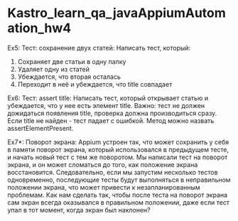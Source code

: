 # Kastro_learn_qa_javaAppiumAutomation_hw4

Ex5: Тест: сохранение двух статей:
Написать тест, который:

1. Сохраняет две статьи в одну папку
2. Удаляет одну из статей
3. Убеждается, что вторая осталась
4. Переходит в неё и убеждается, что title совпадает

Ex6: Тест: assert title:
Написать тест, который открывает статью и убеждается, что у нее есть элемент title. Важно:
тест не должен дожидаться появления title, проверка должна производиться сразу. Если title не найден - тест падает с
ошибкой. Метод можно назвать assertElementPresent.

Ex7*: Поворот экрана:
Appium устроен так, что может сохранить у себя в памяти поворот экрана, который использовался в предыдущем тесте, и
начать новый тест с тем же поворотом. Мы написали тест на поворот экрана, и он может сломаться до того, как положение
экрана восстановится. Следовательно, если мы запустим несколько тестов одновременно, последующие тесты будут выполняться
в неправильном положении экрана, что может привести к незапланированным проблемам. Как нам сделать так, чтобы после
теста на поворот экрана сам экран всегда оказывался в правильном положении, даже если тест упал в тот момент, когда
экран был наклонен?